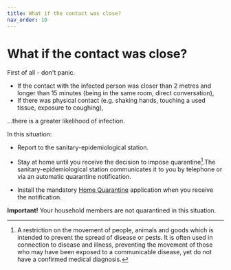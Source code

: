 ```yaml
---
title: What if the contact was close?
nav_order: 10
---
```


What if the contact was close?
=============================

First of all - don't panic.

* If the contact with the infected person was closer than 2 metres and longer than 15 minutes (being in the same room, direct conversation),
* If there was physical contact (e.g. shaking hands, touching a used tissue, exposure to coughing),

...there is a greater likelihood of infection.

In this situation:

* Report to the sanitary-epidemiological station.

* Stay at home until you receive the decision to impose quarantine[^1].The sanitary-epidemiological station communicates it to you by telephone or via an automatic quarantine notification.

* Install the mandatory [Home Quarantine](https://play.google.com/store/apps/details?id=pl.nask.droid.kwarantannadomowa) application when you receive the notification.

**Important!** Your household members are not quarantined in this situation.

[^1]: A restriction on the movement of people, animals and goods which is intended to prevent the spread of disease or pests. It is often used in connection to disease and illness, preventing the movement of those who may have been exposed to a communicable disease, yet do not have a confirmed medical diagnosis.